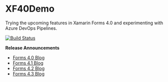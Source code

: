 # XF40Demo
Trying the upcoming features in Xamarin Forms 4.0 and experimenting with Azure DevOps Pipelines.

[![Build Status](https://dev.azure.com/taranissoftware/XF40Demo/_apis/build/status/irongut.XF40Demo?branchName=master)](https://dev.azure.com/taranissoftware/XF40Demo/_build/latest?definitionId=2&branchName=master)

**Release Announcements**
* [Forms 4.0 Blog](https://devblogs.microsoft.com/xamarin/introducing-xamarin-forms-4-0-the-era-of-shell/)
* [Forms 4.1 Blog](https://devblogs.microsoft.com/xamarin/xamarin-forms-4-1-0-stable-now-available/)
* [Forms 4.2 Blog](https://devblogs.microsoft.com/xamarin/xamarin-forms-4-2-0-hits-ga-collectionview-updates/)
* [Forms 4.3 Blog](https://devblogs.microsoft.com/xamarin/xamarin-forms-4-3-introducing-collectionview/)
